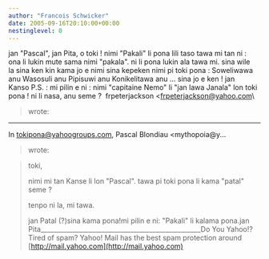```yaml
---
author: "Francois Schwicker"
date: 2005-09-16T20:10:00+00:00
nestinglevel: 0
---
```

jan "Pascal", jan Pita, o toki ! nimi "Pakali" li pona lili taso tawa mi tan ni : ona li lukin mute sama nimi "pakala". ni li pona lukin ala tawa mi. sina wile la sina ken kin kama jo e nimi sina kepeken nimi pi toki pona : Soweliwawa anu Wasosuli anu Pipisuwi anu Konikelitawa anu ... sina jo e ken ! jan Kanso P.S. : mi pilin e ni : nimi "capitaine Nemo" li "jan lawa Janala" lon toki pona ! ni li nasa, anu seme ?  frpeterjackson <[frpeterjackson@yahoo.com](mailto://frpeterjackson@yahoo.com)\
> wrote:
---
 In [tokipona@yahoogroups.com](mailto://tokipona@yahoogroups.com), Pascal Blondiau <mythopoia@y...
> wrote:

> toki, 
> 
> nimi mi tan Kanse li lon "Pascal". tawa pi toki pona
> li kama "patal" seme ?
> 
> tenpo ni la, mi tawa.
> 
> jan Patal (?)sina kama pona!mi pilin e ni: "Pakali" li kalama pona.jan Pita\_\_\_\_\_\_\_\_\_\_\_\_\_\_\_\_\_\_\_\_\_\_\_\_\_\_\_\_\_\_\_\_\_\_\_\_\_\_\_\_\_\_\_\_\_\_\_\_\_\_Do You Yahoo!?Tired of spam? Yahoo! Mail has the best spam protection around [http://mail.yahoo.com](http://mail.yahoo.com)